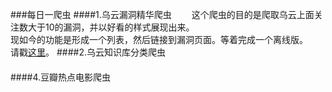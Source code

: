 ###每日一爬虫
####1.乌云漏洞精华爬虫
　　这个爬虫的目的是爬取乌云上面关注数大于10的漏洞，并以好看的样式展现出来。<br />
现如今的功能是形成一个列表，然后链接到漏洞页面。等着完成一个离线版。<br />
请戳[这里](https://github.com/GurdZain/Daily_spider/blob/master/spider/wooyun_spider.py)。
####2.乌云知识库分类爬虫
####
####4.豆瓣热点电影爬虫

